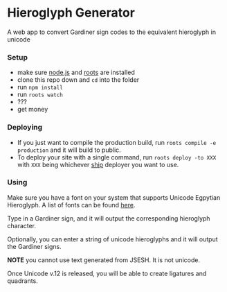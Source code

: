 # Hieroglyph Generator

A web app to convert Gardiner sign codes to the equivalent hieroglyph in unicode

### Setup

- make sure [node.js](http://nodejs.org) and [roots](http://roots.cx) are installed
- clone this repo down and `cd` into the folder
- run `npm install`
- run `roots watch`
- ???
- get money

### Deploying

- If you just want to compile the production build, run `roots compile -e production` and it will build to public.
- To deploy your site with a single command, run `roots deploy -to XXX` with `XXX` being whichever [ship](https://github.com/carrot/ship#usage) deployer you want to use.

### Using

Make sure you have a font on your system that supports Unicode Egpytian Hieroglyph. A list of fonts can be found [here](http://www.egpz.org/Page/Fonts).

Type in a Gardiner sign, and it will output the corresponding hieroglyph character.

Optionally, you can enter a string of unicode hieroglyphs and it will output the Gardiner signs.

**NOTE** you cannot use text generated from JSESH. It is not unicode.

Once Unicode v.12 is released, you will be able to create ligatures and quadrants.

